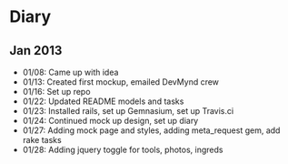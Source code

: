# Diary

## Jan 2013

* 01/08: Came up with idea
* 01/13: Created first mockup, emailed DevMynd crew
* 01/16: Set up repo
* 01/22: Updated README models and tasks
* 01/23: Installed rails, set up Gemnasium, set up Travis.ci
* 01/24: Continued mock up design, set up diary
* 01/27: Adding mock page and styles, adding meta_request gem, add rake tasks
* 01/28: Adding jquery toggle for tools, photos, ingreds